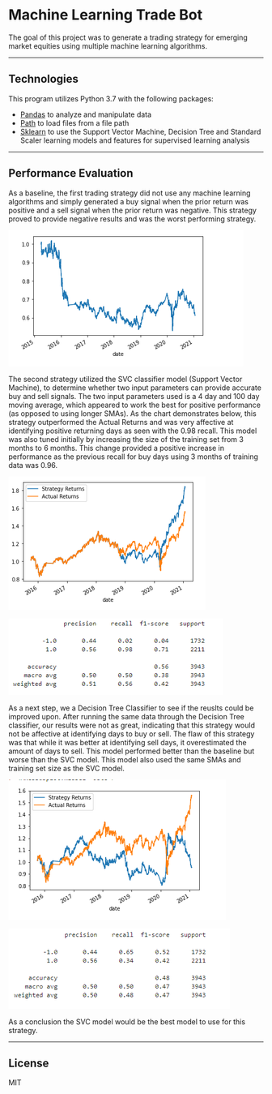 # Machine Learning Trade Bot

The goal of this project was to generate a trading strategy for emerging market equities using multiple machine learning algorithms. 

---


## Technologies

This program utilizes Python 3.7 with the following packages:

- [Pandas](https://pandas.pydata.org/) to analyze and manipulate data
- [Path](https://docs.python.org/3.7/library/pathlib.html) to load files from a file path
- [Sklearn](https://scikit-learn.org/stable/) to use the Support Vector Machine, Decision Tree and Standard Scaler learning models and features for supervised learning analysis

---

## Performance Evaluation

As a baseline, the first trading strategy did not use any machine learning algorithms and simply generated a buy signal when the prior return was positive and a sell signal when the prior return was negative. This strategy proved to provide negative results and was the worst performing strategy.


![chart](images/baseline.PNG)


The second strategy utilized the SVC classifier model (Support Vector Machine), to determine whether two input parameters can provide accurate buy and sell signals. The two input parameters used is a 4 day and 100 day moving average, which appeared to work the best for positive performance (as opposed to using longer SMAs). As the chart demonstrates below, this strategy outperformed the Actual Returns and was very affective at identifying positive returning days as seen with the 0.98 recall. This model was also tuned initially by increasing the size of the training set from 3 months to 6 months. This change provided a positive increase in performance as the previous recall for buy days using 3 months of training data was 0.96.

![chart](images/chart1.PNG)

![chart](images/report1.PNG)



As a next step, we a Decision Tree Classifier to see if the reuslts could be improved upon. After running the same data through the Decision Tree classifier, our results were not as great, indicating that this strategy would not be affective at identifying days to buy or sell. The flaw of this strategy was that while it was better at identifying sell days, it overestimated the amount of days to sell. This model performed better than the baseline but worse than the SVC model. This model also used the same SMAs and training set size as the SVC model.

![chart](images/chart2.PNG)

![chart](images/report2.PNG)



As a conclusion the SVC model would be the best model to use for this strategy.

---

## License

MIT
